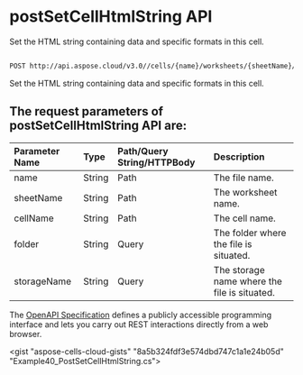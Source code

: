 # **postSetCellHtmlString API**

Set the HTML string containing data and specific formats in this cell. 

```bash

POST http://api.aspose.cloud/v3.0//cells/{name}/worksheets/{sheetName}/cells/{cellName}/htmlstring

```
Set the HTML string containing data and specific formats in this cell.

## The request parameters of **postSetCellHtmlString** API are: 

| Parameter Name | Type | Path/Query String/HTTPBody | Description | 
| :- | :- | :- |:- | 
|name|String|Path|The file name.|
|sheetName|String|Path|The worksheet name.|
|cellName|String|Path|The cell name.|
|folder|String|Query|The folder where the file is situated.|
|storageName|String|Query|The storage name where the file is situated.|


The [OpenAPI Specification](https://reference.aspose.cloud/cells/#/CellsController/PostSetCellHtmlString) defines a publicly accessible programming interface and lets you carry out REST interactions directly from a web browser.

<gist "aspose-cells-cloud-gists" "8a5b324fdf3e574dbd747c1a1e24b05d" "Example40_PostSetCellHtmlString.cs">

